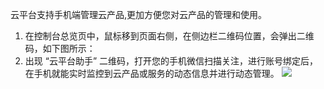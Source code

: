 云平台支持手机端管理云产品,更加方便您对云产品的管理和使用。
1. 在控制台总览页中，鼠标移到页面右侧，在侧边栏二维码位置，会弹出二维码，如下图所示：
2. 出现 “云平台助手” 二维码，打开您的手机微信扫描关注，进行账号绑定后，在手机就能实时监控到云产品或服务的动态信息并进行动态管理。
![](http://imgcache.tce.fsphere.cn/static/mc.qcloudimg.com/static/img/70223365ed72996ecd1684f216508d56/image.png)

